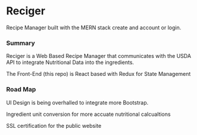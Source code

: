 # Reciger
Recipe Manager built with the MERN stack create and account or login.

### Summary
Reciger is a Web Based Recipe Manager that communicates with the USDA API to integrate Nutritional Data into the ingredients.

The Front-End (this repo) is React based with Redux for State Management 

### Road Map

UI Design is being overhalled to integrate more Bootstrap.

Ingredient unit conversion for more accuate nutritional calcualtions

SSL certification for the public website

